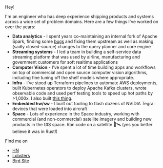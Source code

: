 Hey!

I'm an engineer who has deep experience shipping products and systems across a wide set of problem domains. Here are a few things I've worked on over the years:

* **Data analytics** - I spent years co-maintaining an internal fork of Apache Spark, finding some [bugs](https://issues.apache.org/jira/browse/PARQUET-686) and fixing them upstream as well as making (sadly closed-source) changes to the query planner and core engine
* **Streaming systems** - I led a team in building a self-service data streaming platform that was used by airline, manufacturing and government customers for soft realtime applications
* **Computer Vision** - I've spent a lot of time building apps and workflows on top of commercial and open source computer vision algorithms, including fine tuning off the shelf models where appropriate. 
* **Infra** - I've stood up Terraform pipelines to automate AWS deployments, built Kubernetes operators to deploy Apache Kafka clusters, wrote observable code and used perf testing tools to speed up hot paths by >1,000x. I also built [this thing](https://blog.palantir.com/lilliput-minified-software-patches-ed4028242a5).
* **Embedded hw/sw** - I built out tooling to flash dozens of NVIDIA Tegra devices that were loaded into aircraft
* **Space** - Lots of experience in the Space industry, working with commercial (and non-commercial) satellite imagery and building new products in the GIS space. Ran code on a satellite 🚀🛰️ (yes you better believe it was in Rust!)


Find me on

* [HN](https://news.ycombinator.com/user?id=aduffy)
* [Lobsters](https://lobste.rs/u/aduffy)
* [Bird Site](https://twitter.com/andreweduffy)

